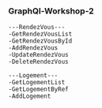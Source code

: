 ### GraphQl-Workshop-2
    ---RendezVous--- 
    -GetRendezVousList
    -GetRendezVousById
    -AddRendezVous
    -UpdateRendezVous
    -DeleteRendezVous
    
    ---Logement---
    -GetLogementList
    -GetLogementByRef
    -AddLogement
  

